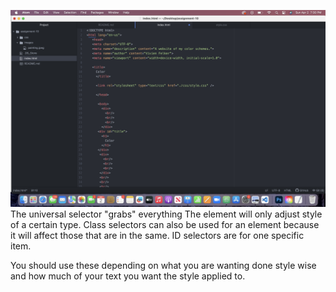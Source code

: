 ![screenshot](./images/screenshot.10.png)
The universal selector "grabs" everything
The element will only adjust style of a certain type.
Class selectors can also be used for an element because it will affect those that are in the same.
ID selectors are for one specific item.

You should use these depending on what you are wanting done style wise and how much of your text you want the style applied to.
